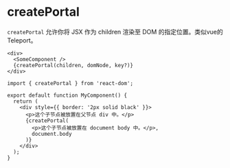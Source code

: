 # createPortal

`createPortal` 允许你将 JSX 作为 children 渲染至 DOM 的指定位置。类似vue的Teleport。

```tsx
<div>
  <SomeComponent />
  {createPortal(children, domNode, key?)}
</div>
```

```tsx
import { createPortal } from 'react-dom';

export default function MyComponent() {
  return (
    <div style={{ border: '2px solid black' }}>
      <p>这个子节点被放置在父节点 div 中。</p>
      {createPortal(
        <p>这个子节点被放置在 document body 中。</p>,
        document.body
      )}
    </div>
  );
}
```

